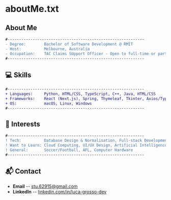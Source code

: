 # aboutMe.txt


## About Me
```diff
#------------------------------------------------------------
- Degree:        Bachelor of Software Development @ RMIT
- Host:          Melbourne, Australia
- Occupation:    TAC Claims SUpport Officer - Open to full-time or part-time work
#------------------------------------------------------------
```

##                   💻 Skills
```diff
#------------------------------------------------------------
+ Languages:     Python, HTML/CSS, TypeScript, C++, Java, HTML/CSS
+ Frameworks:    React (Next.js), Spring, Thymeleaf, Tkinter, Axios/TypeORM, Node.js
+ OS:            macOS, Linux, Windows
#------------------------------------------------------------
```

##                   🚀 Interests
```diff
#------------------------------------------------------------
! Tech:          Database Design & Normalisation, Full-stack Development, Algorithms Analysis
! Want to Learn: Cloud Computing, UI/UX Design, Artificial Intelligence
! General:       Soccer/Football, AFL, Computer Hardware
#------------------------------------------------------------
```

##                   📬 Contact

- **Email** --         [stu.62915@gmail.com](mailto:stu.62915@gmail.com)  
- **LinkedIn** --      [linkedin.com/in/luca-grosso-dev](https://linkedin.com/in/luca-grosso-dev)  

